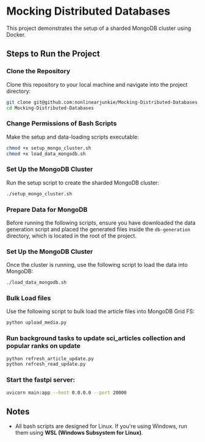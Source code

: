 # Mocking Distributed Databases

This project demonstrates the setup of a sharded MongoDB cluster using Docker. 



## Steps to Run the Project

### Clone the Repository

Clone this repository to your local machine and navigate into the project directory:

```bash
git clone git@github.com:nonlinearjunkie/Mocking-Distributed-Databases.git
cd Mocking-Distributed-Databases
```

### Change Permissions of Bash Scripts
Make the setup and data-loading scripts executable:

```bash
chmod +x setup_mongo_cluster.sh
chmod +x load_data_mongodb.sh
```

### Set Up the MongoDB Cluster
Run the setup script to create the sharded MongoDB cluster:

```bash
./setup_mongo_cluster.sh
```

### Prepare Data for MongoDB
Before running the following scripts, ensure you have downloaded the data generation script and placed the generated files inside the `db-generation` directory, which is located in the root of the project.

### Set Up the MongoDB Cluster
Once the cluster is running, use the following script to load the data into MongoDB:

```bash
./load_data_mongodb.sh
```

### Bulk Load files
Use the following script to bulk load the article files into MongoDB Grid FS:

```bash
python upload_media.py
```

### Run background tasks to update sci_articles collection and popular ranks on update

```bash
python refresh_article_update.py
python refresh_read_update.py
```

### Start the fastpi server:

```bash
uvicorn main:app --host 0.0.0.0 --port 20000
```


## Notes

- All bash scripts are designed for Linux. If you're using Windows, run them using **WSL (Windows Subsystem for Linux)**.

